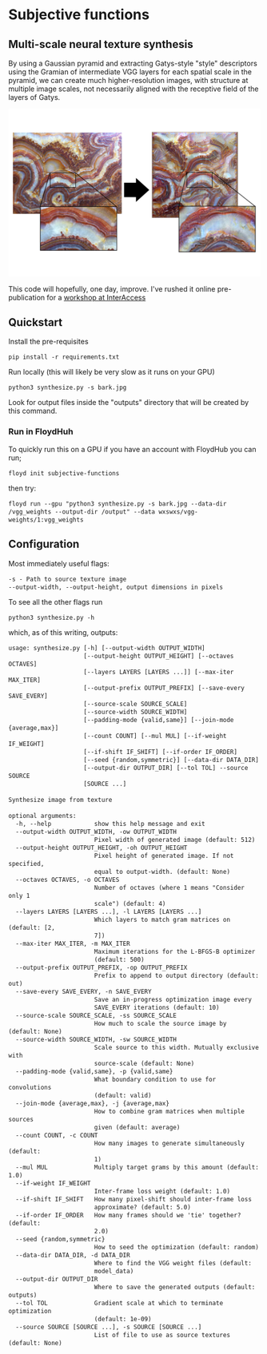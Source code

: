 # Subjective functions
## Multi-scale neural texture synthesis

By using a Gaussian pyramid and extracting Gatys-style "style" descriptors
using the Gramian of intermediate VGG layers for each spatial scale in the
pyramid, we can create much higher-resolution images, with structure at
multiple image scales, not necessarily aligned with the receptive field of the
layers of Gatys.

![Synthesized image](featured.jpg)

This code will hopefully, one day, improve. I've rushed it online pre-publication for a [workshop at InterAccess](http://interaccess.org/workshop/2017/jul/objective-functions-creating-images-neural-networks)

## Quickstart

Install the pre-requisites

    pip install -r requirements.txt

Run locally (this will likely be very slow as it runs on your GPU)

    python3 synthesize.py -s bark.jpg

Look for output files inside the "outputs" directory that will be created by this command.

### Run in FloydHuh

To quickly run this on a GPU if you have an account with FloydHub you can run;

    floyd init subjective-functions

then try:

    floyd run --gpu "python3 synthesize.py -s bark.jpg --data-dir /vgg_weights --output-dir /output" --data wxswxs/vgg-weights/1:vgg_weights

## Configuration

Most immediately useful flags:

    -s - Path to source texture image
    --output-width, --output-height, output dimensions in pixels


To see all the other flags run

    python3 synthesize.py -h

which, as of this writing, outputs:

```
usage: synthesize.py [-h] [--output-width OUTPUT_WIDTH]
                     [--output-height OUTPUT_HEIGHT] [--octaves OCTAVES]
                     [--layers LAYERS [LAYERS ...]] [--max-iter MAX_ITER]
                     [--output-prefix OUTPUT_PREFIX] [--save-every SAVE_EVERY]
                     [--source-scale SOURCE_SCALE]
                     [--source-width SOURCE_WIDTH]
                     [--padding-mode {valid,same}] [--join-mode {average,max}]
                     [--count COUNT] [--mul MUL] [--if-weight IF_WEIGHT]
                     [--if-shift IF_SHIFT] [--if-order IF_ORDER]
                     [--seed {random,symmetric}] [--data-dir DATA_DIR]
                     [--output-dir OUTPUT_DIR] [--tol TOL] --source SOURCE
                     [SOURCE ...]

Synthesize image from texture

optional arguments:
  -h, --help            show this help message and exit
  --output-width OUTPUT_WIDTH, -ow OUTPUT_WIDTH
                        Pixel width of generated image (default: 512)
  --output-height OUTPUT_HEIGHT, -oh OUTPUT_HEIGHT
                        Pixel height of generated image. If not specified,
                        equal to output-width. (default: None)
  --octaves OCTAVES, -o OCTAVES
                        Number of octaves (where 1 means "Consider only 1
                        scale") (default: 4)
  --layers LAYERS [LAYERS ...], -l LAYERS [LAYERS ...]
                        Which layers to match gram matrices on (default: [2,
                        7])
  --max-iter MAX_ITER, -m MAX_ITER
                        Maximum iterations for the L-BFGS-B optimizer
                        (default: 500)
  --output-prefix OUTPUT_PREFIX, -op OUTPUT_PREFIX
                        Prefix to append to output directory (default: out)
  --save-every SAVE_EVERY, -n SAVE_EVERY
                        Save an in-progress optimization image every
                        SAVE_EVERY iterations (default: 10)
  --source-scale SOURCE_SCALE, -ss SOURCE_SCALE
                        How much to scale the source image by (default: None)
  --source-width SOURCE_WIDTH, -sw SOURCE_WIDTH
                        Scale source to this width. Mutually exclusive with
                        source-scale (default: None)
  --padding-mode {valid,same}, -p {valid,same}
                        What boundary condition to use for convolutions
                        (default: valid)
  --join-mode {average,max}, -j {average,max}
                        How to combine gram matrices when multiple sources
                        given (default: average)
  --count COUNT, -c COUNT
                        How many images to generate simultaneously (default:
                        1)
  --mul MUL             Multiply target grams by this amount (default: 1.0)
  --if-weight IF_WEIGHT
                        Inter-frame loss weight (default: 1.0)
  --if-shift IF_SHIFT   How many pixel-shift should inter-frame loss
                        approximate? (default: 5.0)
  --if-order IF_ORDER   How many frames should we 'tie' together? (default:
                        2.0)
  --seed {random,symmetric}
                        How to seed the optimization (default: random)
  --data-dir DATA_DIR, -d DATA_DIR
                        Where to find the VGG weight files (default:
                        model_data)
  --output-dir OUTPUT_DIR
                        Where to save the generated outputs (default: outputs)
  --tol TOL             Gradient scale at which to terminate optimization
                        (default: 1e-09)
  --source SOURCE [SOURCE ...], -s SOURCE [SOURCE ...]
                        List of file to use as source textures (default: None)
```


